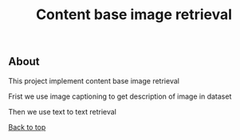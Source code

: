 
<h1 align="center">Content base image retrieval</h1>

<br>

## About ##

This project implement content base image retrieval

Frist we use image captioning to get description of image in dataset

Then we use text to text retrieval


<a href="#top">Back to top</a>
